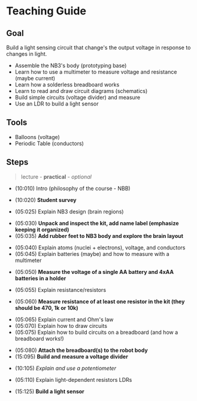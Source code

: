 # Teaching Guide

## Goal
Build a light sensing circuit that change's the output voltage in response to changes in light.
- Assemble the NB3's body (prototyping base)
- Learn how to use a multimeter to measure voltage and resistance (maybe current)
- Learn how a solderless breadboard works
- Learn to read and draw circuit diagrams (schematics)
- Build simple circuits (voltage divider) and measure
- Use an LDR to build a light sensor

## Tools
- Balloons (voltage)
- Periodic Table (conductors)

## Steps
> lecture - **practical** - *optional*

- (10:010) Intro (philosophy of the course - NBB)
+ (10:020) **Student survey**
- (05:025) Explain NB3 design (brain regions)
+ (05:030) **Unpack and inspect the kit, add name label (emphasize keeping it organized)**
+ (05:035) **Add rubber feet to NB3 body and explore the brain layout**
- (05:040) Explain atoms (nuclei + electrons), voltage, and conductors
- (05:045) Explain batteries (maybe) and how to measure with a multimeter
+ (05:050) **Measure the voltage of a single AA battery and 4xAA batteries in a holder**
- (05:055) Explain resistance/resistors
+ (05:060) **Measure resistance of at least one resistor in the kit (they should be 470, 1k or 10k)**
- (05:065) Explain current and Ohm's law
- (05:070) Explain how to draw circuits
- (05:075) Explain how to build circuits on a breadboard (and how a breadboard works!)
+ (05:080) **Attach the breadboard(s) to the robot body**
+ (15:095) **Build and measure a voltage divider**
* (10:105) *Explain and use a potentiometer*
- (05:110) Explain light-dependent resistors LDRs
+ (15:125) **Build a light sensor**
